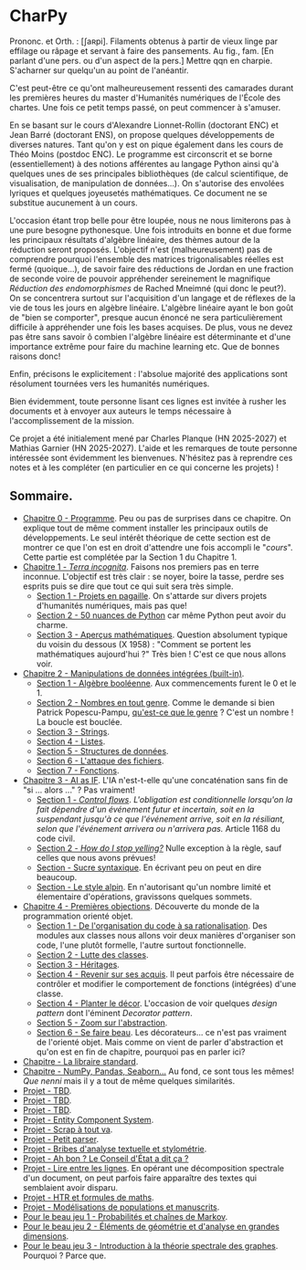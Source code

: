 # CharPy

Prononc. et Orth. : [ʃaʀpi]. Filaments obtenus à partir de vieux linge par effilage ou râpage et servant à faire des pansements. Au fig., fam. [En parlant d'une pers. ou d'un aspect de la pers.] Mettre qqn en charpie. S'acharner sur quelqu'un au point de l'anéantir.

C'est peut-être ce qu'ont malheureusement ressenti des camarades durant les premières heures du master d'Humanités numériques de l'École des chartes. Une fois ce petit temps passé, on peut commencer à s'amuser.

En se basant sur le cours d'Alexandre Lionnet-Rollin (doctorant ENC) et Jean Barré (doctorant ENS), on propose quelques développements de diverses natures. Tant qu'on y est on pique également dans les cours de Théo Moins (postdoc ENC). Le programme est circonscrit et se borne (essentiellement) à des notions afférentes au langage Python ainsi qu'à quelques unes de ses principales bibliothèques (de calcul scientifique, de visualisation, de manipulation de données...). On s'autorise des envolées lyriques et quelques joyeusetés mathématiques. Ce document ne se substitue aucunement à un cours.

L'occasion étant trop belle pour être loupée, nous ne nous limiterons pas à une pure besogne pythonesque. Une fois introduits en bonne et due forme les principaux résultats d'algèbre linéaire, des thèmes autour de la réduction seront proposés. L'objectif n'est (malheureusement) pas de comprendre pourquoi l'ensemble des matrices trigonalisables réelles est fermé (quoique...), de savoir faire des réductions de Jordan en une fraction de seconde voire de pouvoir appréhender sereinement le magnifique _Réduction des endomorphismes_ de Rached Mneimné (qui donc le peut?). On se concentrera surtout sur l'acquisition d'un langage et de réflexes de la vie de tous les jours en algèbre linéaire. L'algèbre linéaire ayant le bon goût de "bien se comporter", presque aucun énoncé ne sera particulièrement difficile à appréhender une fois les bases acquises. De plus, vous ne devez pas être sans savoir ô combien l'algèbre linéaire est déterminante et d'une importance extrême pour faire du machine learning etc. Que de bonnes raisons donc!

Enfin, précisons le explicitement : l'absolue majorité des applications sont résolument tournées vers les humanités numériques.

Bien évidemment, toute personne lisant ces lignes est invitée à rusher les documents et à envoyer aux auteurs le temps nécessaire à l'accomplissement de la mission.

Ce projet a été initialement mené par Charles Planque (HN 2025-2027) et Mathias Garnier (HN 2025-2027). L'aide et les remarques de toute personne intéressée sont évidemment les bienvenues. N'hésitez pas à reprendre ces notes et à les compléter (en particulier en ce qui concerne les projets) !

## Sommaire.
- [Chapitre 0 - Programme](Chapitre%200%20-%20Programme.ipynb). Peu ou pas de surprises dans ce chapitre. On explique tout de même comment installer les principaux outils de développements. Le seul intérêt théorique de cette section est de montrer ce que l'on est en droit d'attendre une fois accompli le "_cours_". Cette partie est complétée par la Section 1 du Chapitre 1.
- [Chapitre 1 - _Terra incognita_](). Faisons nos premiers pas en terre inconnue. L'objectif est très clair : se noyer, boire la tasse, perdre ses esprits puis se dire que tout ce qui suit sera très simple.
    - [Section 1 - Projets en pagaille](). On s'attarde sur divers projets d'humanités numériques, mais pas que!
    - [Section 2 - 50 nuances de Python]() car même Python peut avoir du charme.
    - [Section 3 - Aperçus mathématiques](). Question absolument typique du voisin du dessous (X 1958) : "Comment se portent les mathématiques aujourd'hui ?" Très bien ! C'est ce que nous allons voir.
- [Chapitre 2 - Manipulations de données intégrées (built-in)]().
    - [Section 1 - Algèbre booléenne](). Aux commencements furent le $0$ et le $1$. 
    - [Section 2 - Nombres en tout genre](). Comme le demande si bien Patrick Popescu-Pampu, [qu'est-ce que le genre](https://www.cmls.polytechnique.fr/xups/xups11-03.pdf) ? C'est un nombre ! La boucle est bouclée. 
    - [Section 3 - Strings]().
    - [Section 4 - Listes]().
    - [Section 5 - Structures de données]().
    - [Section 6 - L'attaque des fichiers]().
    - [Section 7 - Fonctions](). 
- [Chapitre 3 - AI as IF](). L'IA n'est-t-elle qu'une concaténation sans fin de "si ... alors ..." ? Pas vraiment!
    - [Section 1 - _Control flows_](). _L'obligation est conditionnelle lorsqu'on la fait dépendre d'un événement futur et incertain, soit en la suspendant jusqu'à ce que l'événement arrive, soit en la résiliant, selon que l'événement arrivera ou n'arrivera pas._ Article 1168 du code civil.
    - [Section 2 - _How do I stop yelling?_]() Nulle exception à la règle, sauf celles que nous avons prévues!
    - [Section - Sucre syntaxique](). En écrivant peu on peut en dire beaucoup.
    - [Section - Le style alpin](). En n'autorisant qu'un nombre limité et élementaire d'opérations, gravissons quelques sommets.
- [Chapitre 4 - Premières objections](). Découverte du monde de la programmation orienté objet.
    - [Section 1 - De l'organisation du code à sa rationalisation](). Des modules aux classes nous allons voir deux manières d'organiser son code, l'une plutôt formelle, l'autre surtout fonctionnelle.
    - [Section 2 - Lutte des classes]().
    - [Section 3 - Héritages]().
    - [Section 4 - Revenir sur ses acquis](). Il peut parfois être nécessaire de contrôler et modifier le comportement de fonctions (intégrées) d'une classe.
    - [Section 4 - Planter le décor](). L'occasion de voir quelques _design pattern_ dont l'éminent _Decorator pattern_.
    - [Section 5 - Zoom sur l'abstraction]().
    - [Section 6 - Se faire beau](). Les décorateurs... ce n'est pas vraiment de l'orienté objet. Mais comme on vient de parler d'abstraction et qu'on est en fin de chapitre, pourquoi pas en parler ici?
- [Chapitre - La libraire standard]().
- [Chapitre - NumPy, Pandas, Seaborn...]() Au fond, ce sont tous les mêmes! _Que nenni_ mais il y a tout de même quelques similarités.
- [Projet - TBD]().
- [Projet - TBD]().
- [Projet - TBD]().
- [Projet - Entity Component System]().
- [Projet - Scrap à tout va]().
- [Projet - Petit parser]().
- [Projet - Bribes d'analyse textuelle et stylométrie]().
- [Projet - Ah bon ? Le Conseil d'État a dit ça ?]()
- [Projet - Lire entre les lignes](). En opérant une décomposition spectrale d'un document, on peut parfois faire apparaître des textes qui semblaient avoir disparu.
- [Projet - HTR et formules de maths]().
- [Projet - Modélisations de populations et manuscrits](Projet%20-%20Modélisations%20de%20populations%20et%20manuscrits.ipynb).
- [Pour le beau jeu 1 - Probabilités et chaînes de Markov]().
- [Pour le beau jeu 2 - Éléments de géométrie et d'analyse en grandes dimensions]().
- [Pour le beau jeu 3 - Introduction à la théorie spectrale des graphes](). Pourquoi ? Parce que.



<!-- https://docs.python.org/3/tutorial/datastructures.html
-->